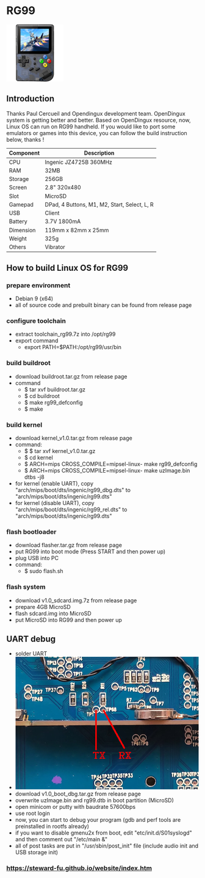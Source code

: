 # RG99
![Alt text](imgs/main.jpg)
  
## Introduction
Thanks Paul Cercueil and Opendingux development team. OpenDingux system is getting better and better. Based on OpenDingux resource, now, Linux OS can run on RG99 handheld. If you would like to port some emulators or games into this device, you can follow the build instruction below, thanks !  
  
|Component|Description                                 |
|---------|--------------------------------------------|
|CPU      |Ingenic JZ4725B 360MHz                      |
|RAM      |32MB                                        |
|Storage  |256GB                                       |
|Screen   |2.8" 320x480                                |
|Slot     |MicroSD                                     |
|Gamepad  |DPad, 4 Buttons, M1, M2, Start, Select, L, R|
|USB      |Client                                      |
|Battery  |3.7V 1800mA                                 |
|Dimension|119mm x 82mm x 25mm                         |
|Weight   |325g                                        |
|Others   |Vibrator                                    |
  
## How to build Linux OS for RG99  
### prepare environment
-  Debian 9 (x64)
-  all of source code and prebuilt binary can be found from release page
  
### configure toolchain
-  extract toolchain_rg99.7z into /opt/rg99
-  export command
   -  export PATH=$PATH:/opt/rg99/usr/bin
   
### build buildroot
-  download buildroot.tar.gz from release page
-  command
   -  $ tar xvf buildroot.tar.gz
   -  $ cd buildroot
   -  $ make rg99_defconfig
   -  $ make
  
### build kernel
-  download kernel_v1.0.tar.gz from release page
-  command:
   -  $ $ tar xvf kernel_v1.0.tar.gz
   -  $ cd kernel
   -  $ ARCH=mips CROSS_COMPILE=mipsel-linux- make rg99_defconfig
   -  $ ARCH=mips CROSS_COMPILE=mipsel-linux- make uzImage.bin dtbs -j8
-  for kernel (enable UART), copy "arch/mips/boot/dts/ingenic/rg99_dbg.dts" to "arch/mips/boot/dts/ingenic/rg99.dts"
-  for kernel (disable UART), copy "arch/mips/boot/dts/ingenic/rg99_rel.dts" to "arch/mips/boot/dts/ingenic/rg99.dts"
  
### flash bootloader
-  download flasher.tar.gz from release page
-  put RG99 into boot mode (Press START and then power up)
-  plug USB into PC
-  command:
   -  $ sudo flash.sh
  
### flash system
-  download v1.0_sdcard.img.7z from release page
-  prepare 4GB MicroSD
-  flash sdcard.img into MicroSD
-  put MicroSD into RG99 and then power up
  
## UART debug
-  solder UART
-  ![Alt text](imgs/uart.jpg)
-  download v1.0_boot_dbg.tar.gz from release page
-  overwrite uzImage.bin and rg99.dtb in boot partition (MicroSD)
-  open minicom or putty with baudrate 57600bps
-  use root login
-  now, you can start to debug your program (gdb and perf tools are preinstalled in rootfs already)
-  if you want to disable gmenu2x from boot, edit "etc/init.d/S01syslogd" and then comment out "/etc/main &"
-  all of post tasks are put in "/usr/sbin/post_init" file (include audio init and USB storage init)
  
### https://steward-fu.github.io/website/index.htm
